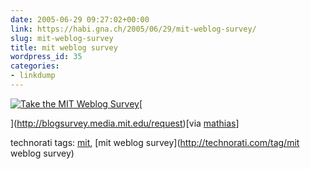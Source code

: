```yaml
---
date: 2005-06-29 09:27:02+00:00
link: https://habi.gna.ch/2005/06/29/mit-weblog-survey/
slug: mit-weblog-survey
title: mit weblog survey
wordpress_id: 35
categories:
- linkdump
---
```



[![Take the MIT Weblog Survey](http://blogsurvey.media.mit.edu/images/survey-science.gif)](http://blogsurvey.media.mit.edu/request)[



](http://blogsurvey.media.mit.edu/request)[via [mathias](http://www.gutfeldt.ch/matthias/blog/index.php)]





technorati tags: [mit](http://technorati.com/tag/mit), [mit weblog survey](http://technorati.com/tag/mit weblog survey)
